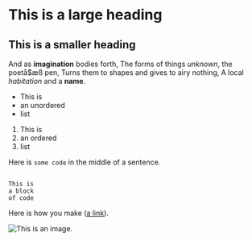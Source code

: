 # This is a large heading

## This is a smaller heading

And as **imagination** bodies forth,
The forms of things *unknown*, the poetå$æß pen,
Turns them to shapes and gives to airy nothing,
A local *habitation* and a **name**.

- This is
- an unordered
- list

1. This is
2. an ordered
3. list

Here is `some code` in the middle of a sentence.

```

This is
a block
of code
```

Here is how you make ([a link](https://www.wikipedia.org/)).

![This is an image.](https://github.com/yihui/xaringan/releases/download/v0.0.2/karl-moustache.jpg)

